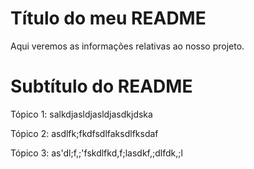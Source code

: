 # Título do meu README

Aqui veremos as informações relativas ao nosso projeto.

# Subtítulo do README

Tópico 1: salkdjasldjasldjasdkjdska

Tópico 2: asdlfk;fkdfsdlfaksdlfksdaf

Tópico 3: as'dl;f,;'fskdlfkd,f;lasdkf,;dlfdk,;l